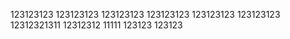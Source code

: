 123123123
123123123
123123123
123123123
123123123
123123123
12312321311
12312312
11111
123123
123123
